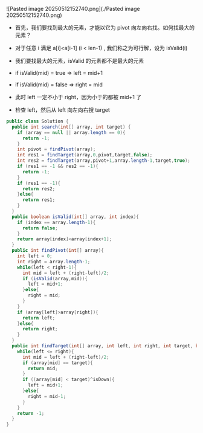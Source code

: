 ![Pasted image 20250512152740.png](./Pasted image 20250512152740.png)

- 首先，我们要找到最大的元素，才能以它为 pivot 向左向右找。如何找最大的元素？
- 对于任意 i 满足 a[i]<a[i-1] (i < len-1) , 我们称之为可行解，设为 isValid(i)
- 我们要找最大的元素，isValid 的元素都不是最大的元素
- if isValid(mid) = true => left = mid+1
- if isValid(mid) = false => right = mid

- 此时 left 一定不小于 right，因为小于的都被 mid+1 了
- 检查 left，然后从 left 向左向右搜 target

```java
public class Solution {
  public int search(int[] array, int target) {
    if (array == null || array.length == 0){
      return -1;
    }
    int pivot = findPivot(array);
    int res1 = findTarget(array,0,pivot,target,false);
    int res2 = findTarget(array,pivot+1,array.length-1,target,true);
    if (res1 == -1 && res2 == -1){
      return -1;
    }
    if (res1 == -1){
      return res2;
    }else{
      return res1;
    }
  }
  public boolean isValid(int[] array, int index){
    if (index == array.length-1){
      return false;
    }
    return array[index]<array[index+1];
  }
  public int findPivot(int[] array){
    int left = 0;
    int right = array.length-1;
    while(left < right-1){
      int mid = left + (right-left)/2;
      if (isValid(array,mid)){
        left = mid+1;
      }else{
        right = mid;
      }
    }
    if (array[left]>array[right]){
      return left;
    }else{
      return right;
    }
  }
  public int findTarget(int[] array, int left, int right, int target, boolean isDown){
    while(left <= right){
      int mid = left + (right-left)/2;
      if (array[mid] == target){
        return mid;
      }
      if ((array[mid] < target)^isDown){
        left = mid+1;
      }else{
        right = mid-1;
      }
    }
    return -1;
  }
}

```
